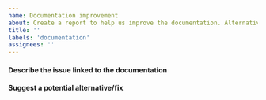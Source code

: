 ```yaml
---
name: Documentation improvement
about: Create a report to help us improve the documentation. Alternatively you can just open a pull request with the suggested change.
title: ''
labels: 'documentation'
assignees: ''
---
```


#### Describe the issue linked to the documentation

<!--
Tell us about the confusion introduced in the documentation.
-->

#### Suggest a potential alternative/fix

<!--
Tell us how we could improve the documentation in this regard.
-->
